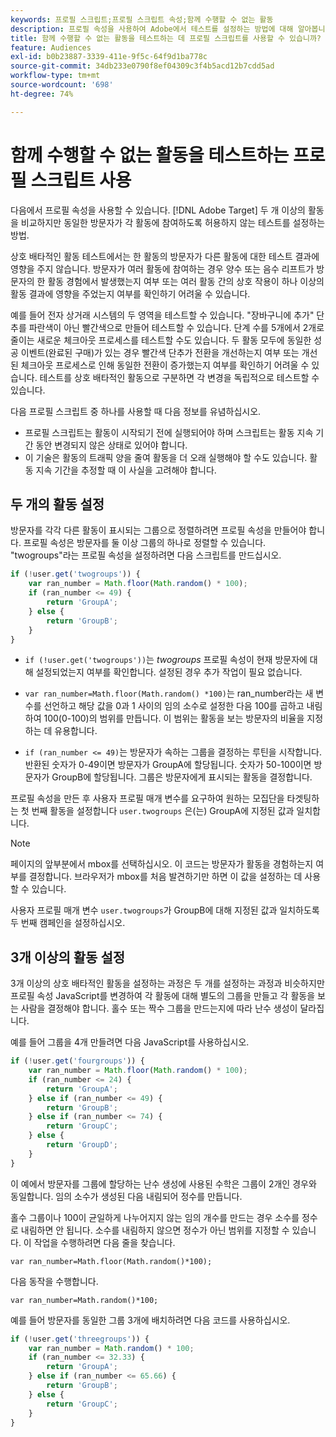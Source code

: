 ```yaml
---
keywords: 프로필 스크립트;프로필 스크립트 속성;함께 수행할 수 없는 활동
description: 프로필 속성을 사용하여 Adobe에서 테스트를 설정하는 방법에 대해 알아봅니다 [!DNL Target] 여러 활동을 비교하지만, 동일한 방문자가 각 활동에 참여하도록 하지는 않습니다.
title: 함께 수행할 수 없는 활동을 테스트하는 데 프로필 스크립트를 사용할 수 있습니까?
feature: Audiences
exl-id: b0b23887-3339-411e-9f5c-64f9d1ba778c
source-git-commit: 34db233e0790f8ef04309c3f4b5acd12b7cdd5ad
workflow-type: tm+mt
source-wordcount: '698'
ht-degree: 74%

---
```


# 함께 수행할 수 없는 활동을 테스트하는 프로필 스크립트 사용

다음에서 프로필 속성을 사용할 수 있습니다. [!DNL Adobe Target] 두 개 이상의 활동을 비교하지만 동일한 방문자가 각 활동에 참여하도록 허용하지 않는 테스트를 설정하는 방법.

상호 배타적인 활동 테스트에서는 한 활동의 방문자가 다른 활동에 대한 테스트 결과에 영향을 주지 않습니다. 방문자가 여러 활동에 참여하는 경우 양수 또는 음수 리프트가 방문자의 한 활동 경험에서 발생했는지 여부 또는 여러 활동 간의 상호 작용이 하나 이상의 활동 결과에 영향을 주었는지 여부를 확인하기 어려울 수 있습니다.

예를 들어 전자 상거래 시스템의 두 영역을 테스트할 수 있습니다. &quot;장바구니에 추가&quot; 단추를 파란색이 아닌 빨간색으로 만들어 테스트할 수 있습니다. 단계 수를 5개에서 2개로 줄이는 새로운 체크아웃 프로세스를 테스트할 수도 있습니다. 두 활동 모두에 동일한 성공 이벤트(완료된 구매)가 있는 경우 빨간색 단추가 전환을 개선하는지 여부 또는 개선된 체크아웃 프로세스로 인해 동일한 전환이 증가했는지 여부를 확인하기 어려울 수 있습니다. 테스트를 상호 배타적인 활동으로 구분하면 각 변경을 독립적으로 테스트할 수 있습니다.

다음 프로필 스크립트 중 하나를 사용할 때 다음 정보를 유념하십시오.

* 프로필 스크립트는 활동이 시작되기 전에 실행되어야 하며 스크립트는 활동 지속 기간 동안 변경되지 않은 상태로 있어야 합니다.
* 이 기술은 활동의 트래픽 양을 줄여 활동을 더 오래 실행해야 할 수도 있습니다. 활동 지속 기간을 추정할 때 이 사실을 고려해야 합니다.

## 두 개의 활동 설정

방문자를 각각 다른 활동이 표시되는 그룹으로 정렬하려면 프로필 속성을 만들어야 합니다. 프로필 속성은 방문자를 둘 이상 그룹의 하나로 정렬할 수 있습니다. &quot;twogroups&quot;라는 프로필 속성을 설정하려면 다음 스크립트를 만드십시오.

```javascript
if (!user.get('twogroups')) { 
    var ran_number = Math.floor(Math.random() * 100); 
    if (ran_number <= 49) { 
        return 'GroupA'; 
    } else { 
        return 'GroupB'; 
    } 
}
```

* `if (!user.get('twogroups'))`는 *twogroups* 프로필 속성이 현재 방문자에 대해 설정되었는지 여부를 확인합니다. 설정된 경우 추가 작업이 필요 없습니다.

* `var ran_number=Math.floor(Math.random() *100)`는 ran_number라는 새 변수를 선언하고 해당 값을 0과 1 사이의 임의 소수로 설정한 다음 100를 곱하고 내림하여 100(0-100)의 범위를 만듭니다. 이 범위는 활동을 보는 방문자의 비율을 지정하는 데 유용합니다.

* `if (ran_number <= 49)`는 방문자가 속하는 그룹을 결정하는 루틴을 시작합니다. 반환된 숫자가 0-49이면 방문자가 GroupA에 할당됩니다. 숫자가 50-100이면 방문자가 GroupB에 할당됩니다. 그룹은 방문자에게 표시되는 활동을 결정합니다.

프로필 속성을 만든 후 사용자 프로필 매개 변수를 요구하여 원하는 모집단을 타겟팅하는 첫 번째 활동을 설정합니다 `user.twogroups` 은(는) GroupA에 지정된 값과 일치합니다.

>[!NOTE]
>
>페이지의 앞부분에서 mbox를 선택하십시오. 이 코드는 방문자가 활동을 경험하는지 여부를 결정합니다. 브라우저가 mbox를 처음 발견하기만 하면 이 값을 설정하는 데 사용할 수 있습니다.

사용자 프로필 매개 변수 `user.twogroups`가 GroupB에 대해 지정된 값과 일치하도록 두 번째 캠페인을 설정하십시오.

## 3개 이상의 활동 설정

3개 이상의 상호 배타적인 활동을 설정하는 과정은 두 개를 설정하는 과정과 비슷하지만 프로필 속성 JavaScript를 변경하여 각 활동에 대해 별도의 그룹을 만들고 각 활동을 보는 사람을 결정해야 합니다. 홀수 또는 짝수 그룹을 만드는지에 따라 난수 생성이 달라집니다.

예를 들어 그룹을 4개 만들려면 다음 JavaScript를 사용하십시오.

```javascript
if (!user.get('fourgroups')) { 
    var ran_number = Math.floor​(Math.random() * 100); 
    if (ran_number <= 24) { 
        return 'GroupA'; 
    } else if (ran_number <= 49) { 
        return 'GroupB'; 
    } else if (ran_number <= 74) { 
        return 'GroupC'; 
    } else { 
        return 'GroupD'; 
    } 
}
```

이 예에서 방문자를 그룹에 할당하는 난수 생성에 사용된 수학은 그룹이 2개인 경우와 동일합니다. 임의 소수가 생성된 다음 내림되어 정수를 만듭니다.

홀수 그룹이나 100이 균일하게 나누어지지 않는 임의 개수를 만드는 경우 소수를 정수로 내림하면 안 됩니다. 소수를 내림하지 않으면 정수가 아닌 범위를 지정할 수 있습니다. 이 작업을 수행하려면 다음 줄을 찾습니다.

`var ran_number=Math.floor(Math.random()*100);`

다음 동작을 수행합니다.

`var ran_number=Math.random()*100;`

예를 들어 방문자를 동일한 그룹 3개에 배치하려면 다음 코드를 사용하십시오.

```javascript
if (!user.get('threegroups')) { 
    var ran_number = Math.random() * 100; 
    if (ran_number <= 32.33) { 
        return 'GroupA'; 
    } else if (ran_number <= 65.66) { 
        return 'GroupB'; 
    } else { 
        return 'GroupC'; 
    } 
}
```
